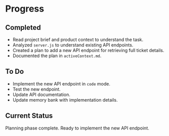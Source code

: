 # Progress

## Completed
- Read project brief and product context to understand the task.
- Analyzed `server.js` to understand existing API endpoints.
- Created a plan to add a new API endpoint for retrieving full ticket details.
- Documented the plan in `activeContext.md`.

## To Do
- Implement the new API endpoint in `code` mode.
- Test the new endpoint.
- Update API documentation.
- Update memory bank with implementation details.

## Current Status
Planning phase complete. Ready to implement the new API endpoint.